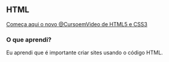 ##  HTML

[Começa aqui o novo ‪@CursoemVideo‬ de HTML5 e CSS3](https://www.youtube.com/watch?v=Ejkb_YpuHWs&list=PLHz_AreHm4dkZ9-atkcmcBaMZdmLHft8n&index=2)

### O que aprendi?

 Eu aprendi que é importante criar sites usando o código HTML.